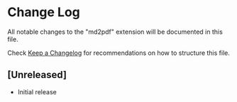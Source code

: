 # Change Log

All notable changes to the "md2pdf" extension will be documented in this file.

Check [Keep a Changelog](http://keepachangelog.com/) for recommendations on how to structure this file.

## [Unreleased]

-   Initial release
